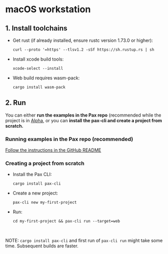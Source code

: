 # macOS workstation

## 1. Install toolchains

- Get rust (if already installed, ensure rustc version 1.73.0 or higher):

  `curl --proto '=https' --tlsv1.2 -sSf https://sh.rustup.rs | sh`

- Install xcode build tools:

  `xcode-select --install`

- Web build requires wasm-pack: 

  `cargo install wasm-pack`


## 2. Run

You can either **run the examples in the Pax repo** (recommended while the project is in [Alpha](https://github.com/paxengine/pax?tab=readme-ov-file#status), or you can **install the pax-cli and create a project from scratch.**

### Running examples in the Pax repo (recommended)
[Follow the instructions in the GitHub README](https://github.com/paxengine/pax?tab=readme-ov-file#examples)

### Creating a project from scratch

- Install the Pax CLI: 

  `cargo install pax-cli`

- Create a new project:

  `pax-cli new my-first-project`

- Run: 

  `cd my-first-project && pax-cli run --target=web`

&nbsp;

NOTE: `cargo install pax-cli` and first run of `pax-cli run` might take some time.  Subsequent builds are faster.